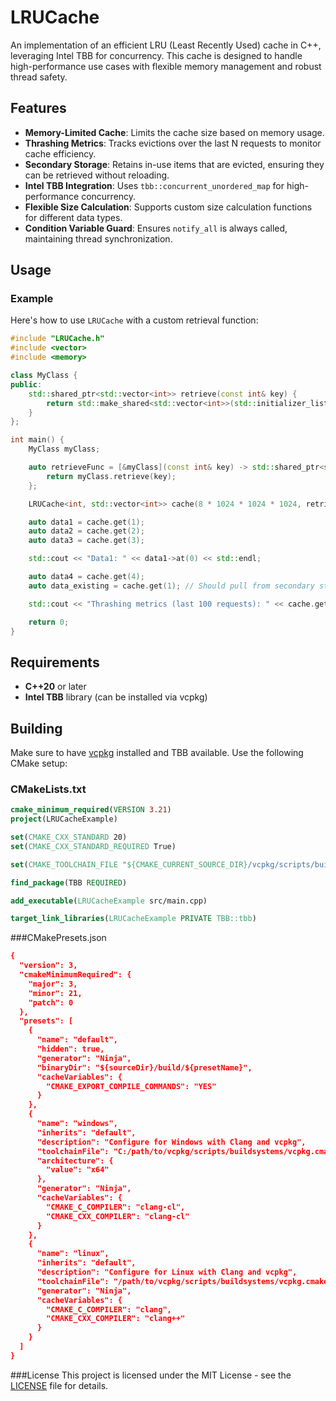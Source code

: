# LRUCache

An implementation of an efficient LRU (Least Recently Used) cache in C++, leveraging Intel TBB for concurrency. This cache is designed to handle high-performance use cases with flexible memory management and robust thread safety.

## Features
- **Memory-Limited Cache**: Limits the cache size based on memory usage.
- **Thrashing Metrics**: Tracks evictions over the last N requests to monitor cache efficiency.
- **Secondary Storage**: Retains in-use items that are evicted, ensuring they can be retrieved without reloading.
- **Intel TBB Integration**: Uses `tbb::concurrent_unordered_map` for high-performance concurrency.
- **Flexible Size Calculation**: Supports custom size calculation functions for different data types.
- **Condition Variable Guard**: Ensures `notify_all` is always called, maintaining thread synchronization.

## Usage

### Example
Here's how to use `LRUCache` with a custom retrieval function:

```cpp
#include "LRUCache.h"
#include <vector>
#include <memory>

class MyClass {
public:
    std::shared_ptr<std::vector<int>> retrieve(const int& key) {
        return std::make_shared<std::vector<int>>(std::initializer_list<int>{key, key + 1, key + 2});
    }
};

int main() {
    MyClass myClass;

    auto retrieveFunc = [&myClass](const int& key) -> std::shared_ptr<std::vector<int>> {
        return myClass.retrieve(key);
    };

    LRUCache<int, std::vector<int>> cache(8 * 1024 * 1024 * 1024, retrieveFunc); // 8 GB max RAM usage

    auto data1 = cache.get(1);
    auto data2 = cache.get(2);
    auto data3 = cache.get(3);

    std::cout << "Data1: " << data1->at(0) << std::endl;

    auto data4 = cache.get(4);
    auto data_existing = cache.get(1); // Should pull from secondary storage if still in use

    std::cout << "Thrashing metrics (last 100 requests): " << cache.getThrashingMetrics() << std::endl;

    return 0;
}
```
## Requirements
- **C++20** or later
- **Intel TBB** library (can be installed via vcpkg)

## Building
Make sure to have [vcpkg](https://github.com/microsoft/vcpkg) installed and TBB available. Use the following CMake setup:

### CMakeLists.txt
```cmake
cmake_minimum_required(VERSION 3.21)
project(LRUCacheExample)

set(CMAKE_CXX_STANDARD 20)
set(CMAKE_CXX_STANDARD_REQUIRED True)

set(CMAKE_TOOLCHAIN_FILE "${CMAKE_CURRENT_SOURCE_DIR}/vcpkg/scripts/buildsystems/vcpkg.cmake" CACHE STRING "Vcpkg toolchain file")

find_package(TBB REQUIRED)

add_executable(LRUCacheExample src/main.cpp)

target_link_libraries(LRUCacheExample PRIVATE TBB::tbb)
```

###CMakePresets.json
```cmake
{
  "version": 3,
  "cmakeMinimumRequired": {
    "major": 3,
    "minor": 21,
    "patch": 0
  },
  "presets": [
    {
      "name": "default",
      "hidden": true,
      "generator": "Ninja",
      "binaryDir": "${sourceDir}/build/${presetName}",
      "cacheVariables": {
        "CMAKE_EXPORT_COMPILE_COMMANDS": "YES"
      }
    },
    {
      "name": "windows",
      "inherits": "default",
      "description": "Configure for Windows with Clang and vcpkg",
      "toolchainFile": "C:/path/to/vcpkg/scripts/buildsystems/vcpkg.cmake",
      "architecture": {
        "value": "x64"
      },
      "generator": "Ninja",
      "cacheVariables": {
        "CMAKE_C_COMPILER": "clang-cl",
        "CMAKE_CXX_COMPILER": "clang-cl"
      }
    },
    {
      "name": "linux",
      "inherits": "default",
      "description": "Configure for Linux with Clang and vcpkg",
      "toolchainFile": "/path/to/vcpkg/scripts/buildsystems/vcpkg.cmake",
      "generator": "Ninja",
      "cacheVariables": {
        "CMAKE_C_COMPILER": "clang",
        "CMAKE_CXX_COMPILER": "clang++"
      }
    }
  ]
}
```
###License
This project is licensed under the MIT License - see the [LICENSE](LICENSE) file for details.
